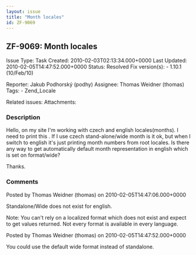 ```yaml
---
layout: issue
title: "Month locales"
id: ZF-9069
---
```


ZF-9069: Month locales
----------------------

 Issue Type: Task Created: 2010-02-03T02:13:34.000+0000 Last Updated: 2010-02-05T14:47:52.000+0000 Status: Resolved Fix version(s): - 1.10.1 (10/Feb/10)
 
 Reporter:  Jakub Podhorský (podhy)  Assignee:  Thomas Weidner (thomas)  Tags: - Zend\_Locale
 
 Related issues: 
 Attachments: 
### Description

Hello, on my site I'm working with czech and english locales(months). I need to print this . If I use czech stand-alone/wide month is it ok, but when I switch to english it's just printing month numbers from root locales. Is there any way to get automatically default month representation in english which is set on format/wide?

Thanks.

 

 

### Comments

Posted by Thomas Weidner (thomas) on 2010-02-05T14:47:06.000+0000

Standalone/Wide does not exist for english.

Note: You can't rely on a localized format which does not exist and expect to get values returned. Not every format is available in every language.

 

 

Posted by Thomas Weidner (thomas) on 2010-02-05T14:47:52.000+0000

You could use the default wide format instead of standalone.

 

 
